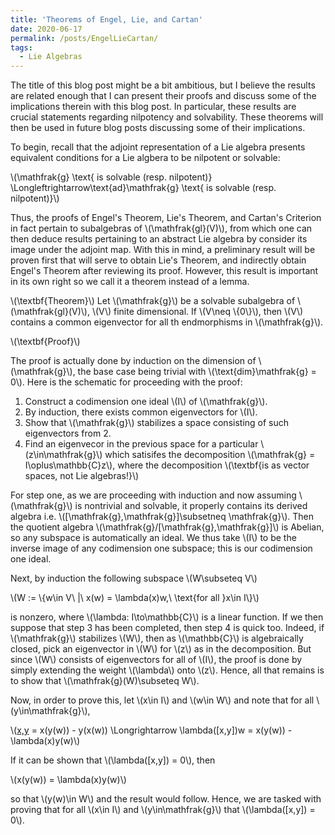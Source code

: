 ```yaml
---
title: 'Theorems of Engel, Lie, and Cartan'
date: 2020-06-17
permalink: /posts/EngelLieCartan/
tags:
  - Lie Algebras
---
```


The title of this blog post might be a bit ambitious, but I believe the results are related enough that I can present their proofs and discuss some of the implications therein with this blog post. In particular, these results are crucial statements regarding nilpotency and solvability. These theorems will then be used in future blog posts discussing some of their implications. 

To begin, recall that the adjoint representation of a Lie algebra presents equivalent conditions for a Lie algbera to be nilpotent or solvable:

\\(\mathfrak{g} \text{ is solvable (resp. nilpotent)} \Longleftrightarrow\text{ad}\mathfrak{g} \text{ is solvable (resp. nilpotent)}\\)

Thus, the proofs of Engel's Theorem, Lie's Theorem, and Cartan's Criterion in fact pertain to subalgebras of \\(\mathfrak{gl}(V)\\), from which one can then deduce results pertaining to an abstract Lie algebra by consider its image under the adjoint map. With this in mind, a preliminary result will be proven first that will serve to obtain Lie's Theorem, and indirectly obtain Engel's Theorem after reviewing its proof. However, this result is important in its own right so we call it a theorem instead of a lemma.

\\(\textbf{Theorem}\\) Let \\(\mathfrak{g}\\) be a solvable subalgebra of \\(\mathfrak{gl}(V)\\), \\(V\\) finite dimensional. If \\(V\neq \\{0\\}\\), then \\(V\\) contains a common eigenvector for all th endmorphisms in \\(\mathfrak{g}\\).

\\(\textbf{Proof}\\)

The proof is actually done by induction on the dimension of \\(\mathfrak{g}\\), the base case being trivial with \\(\text{dim}\mathfrak{g} = 0\\). Here is the schematic for proceeding with the proof:

1. Construct a codimension one ideal \\(I\\) of \\(\mathfrak{g}\\).
2. By induction, there exists common eigenvectors for \\(I\\).
3. Show that \\(\mathfrak{g}\\) stabilizes a space consisting of such eigenvectors from 2.
4. Find an eigenvecor in the previous space for a particular \\(z\in\mathfrak{g}\\) which satisifes the decomposition \\(\mathfrak{g} = I\oplus\mathbb{C}z\\), where the decomposition \\(\textbf{is as vector spaces, not Lie algebras!}\\)

For step one, as we are proceeding with induction and now assuming \\(\mathfrak{g}\\) is nontrivial and solvable, it properly contains its derived algebra i.e. \\([\mathfrak{g},\mathfrak{g}]\subsetneq \mathfrak{g}\\). Then the quotient algebra \\(\mathfrak{g}/[\mathfrak{g},\mathfrak{g}]\\) is Abelian, so any subspace is automatically an ideal. We thus take \\(I\\) to be the inverse image of any codimension one subspace; this is our codimension one ideal.

Next, by induction the following subspace \\(W\subseteq V\\)

\\(W := \\{w\in V\ \|\ x(w) = \lambda(x)w,\ \text{for all }x\in I\\}\\)

is nonzero, where \\(\lambda: I\to\mathbb{C}\\) is a linear function. If we then suppose that step 3 has been completed, then step 4 is quick too. Indeed, if \\(\mathfrak{g}\\) stabilizes \\(W\\), then as \\(\mathbb{C}\\) is algebraically closed, pick an eigenvector in \\(W\\) for \\(z\\) as in the decomposition. But since \\(W\\) consists of eigenvectors for all of \\(I\\), the proof is done by simply extending the weight \\(\lambda\\) onto \\(z\\). Hence, all that remains is to show that \\(\mathfrak{g}(W)\subseteq W\\).

Now, in order to prove this, let \\(x\in I\\) and \\(w\in W\\) and note that for all \\(y\in\mathfrak{g}\\), 

\\([x,y](w) = x(y(w)) - y(x(w)) \Longrightarrow \lambda([x,y])w = x(y(w)) - \lambda(x)y(w)\\)

If it can be shown that \\(\lambda([x,y]) = 0\\), then

\\(x(y(w)) = \lambda(x)y(w)\\)

so that \\(y(w)\in W\\) and the result would follow. Hence, we are tasked with proving that for all \\(x\in I\\) and \\(y\in\mathfrak{g}\\) that \\(\lambda([x,y]) = 0\\).


